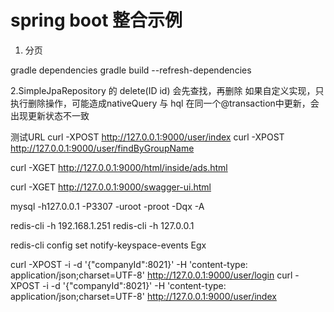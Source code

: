 spring boot 整合示例
=======================


1. 分页

gradle dependencies
gradle build --refresh-dependencies 


2.SimpleJpaRepository 的 delete(ID id) 会先查找，再删除
如果自定义实现，只执行删除操作，可能造成nativeQuery 与 hql 在同一个@transaction中更新，会出现更新状态不一致



测试URL
curl -XPOST http://127.0.0.1:9000/user/index
curl -XPOST http://127.0.0.1:9000/user/findByGroupName


curl -XGET http://127.0.0.1:9000/html/inside/ads.html

curl -XGET http://127.0.0.1:9000/swagger-ui.html



mysql -h127.0.0.1 -P3307  -uroot -proot -Dqx -A

redis-cli -h 192.168.1.251
redis-cli -h 127.0.0.1

redis-cli config set notify-keyspace-events Egx

curl -XPOST  -i -d '{"companyId":8021}' -H 'content-type: application/json;charset=UTF-8' http://127.0.0.1:9000/user/login
curl -XPOST  -i -d '{"companyId":8021}' -H 'content-type: application/json;charset=UTF-8' http://127.0.0.1:9000/user/index
